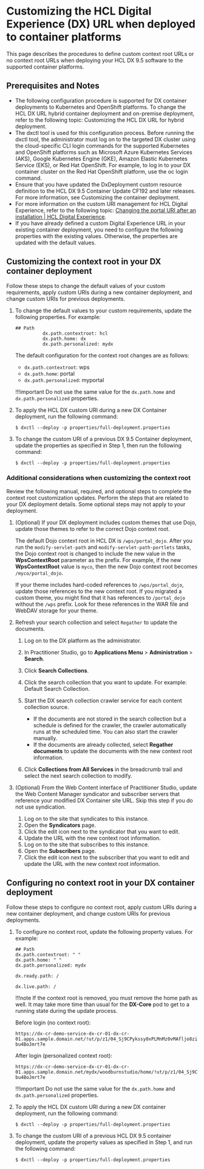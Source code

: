 # Customizing the HCL Digital Experience (DX) URL when deployed to container platforms

This page describes the procedures to define custom context root URLs or no context root URLs when deploying your HCL DX 9.5 software to the supported container platforms.

## Prerequisites and Notes

- The following configuration procedure is supported for DX container deployments to Kubernetes and OpenShift platforms. To change the HCL DX URL hybrid container deployment and on-premise deployment, refer to the following topic: Customizing the HCL DX URL for hybrid deployment.
- The dxctl tool is used for this configuration process. Before running the dxctl tool, the administrator must log on to the targeted DX cluster using the cloud-specific CLI login commands for the supported Kubernetes and OpenShift platforms such as Microsoft Azure Kubernetes Services (AKS), Google Kubernetes Engine (GKE), Amazon Elastic Kubernetes Service (EKS), or Red Hat OpenShift. For example, to log in to your DX container cluster on the Red Hat OpenShift platform, use the oc login command.
- Ensure that you have updated the DxDeployment custom resource definition to the HCL DX 9.5 Container Update CF192 and later releases. For more information, see Customizing the container deployment.
- For more information on the custom URI management for HCL Digital Experience, refer to the following topic: [Changing the portal URI after an installation | HCL Digital Experience](../../manage/siteurl_cfg/changing_portal_uri_after_install/index.md).
- If you have already defined a custom Digital Experience URL in your existing container deployment, you need to configure the following properties with the existing values. Otherwise, the properties are updated with the default values.

## Customizing the context root in your DX container deployment

Follow these steps to change the default values of your custom requirements, apply custom URIs during a new container deployment, and change custom URIs for previous deployments.

1. To change the default values to your custom requirements, update the following properties. For example:

    ```
    ## Path
              dx.path.contextroot: hcl
              dx.path.home: dx
              dx.path.personalized: mydx
    ```

    The default configuration for the context root changes are as follows:

    - `dx.path.contextroot`: wps
    - `dx.path.home`: portal
    - `dx.path.personalized`: myportal

    !!!important
        Do not use the same value for the `dx.path.home` and `dx.path.personalized` properties.

2. To apply the HCL DX custom URI during a new DX Container deployment, run the following command:

    ```
    $ dxctl --deploy -p properties/full-deployment.properties
    ```

3. To change the custom URI of a previous DX 9.5 Container deployment, update the properties as specified in Step 1, then run the following command:

    ```
    $ dxctl --deploy -p properties/full-deployment.properties
    ```

### Additional considerations when customizing the context root

Review the following manual, required, and optional steps to complete the context root customization updates. Perform the steps that are related to your DX deployment details. Some optional steps may not apply to your deployment.

1. (Optional) If your DX deployment includes custom themes that use Dojo, update those themes to refer to the correct Dojo context root.

    The default Dojo context root in HCL DX is `/wps/portal_dojo`. After you run the `modify-servlet-path` and `modify-servlet-path-portlets` tasks, the Dojo context root is changed to include the new value in the **WpsContextRoot** parameter as the prefix. For example, if the new **WpsContextRoot** value is `myco`, then the new Dojo context root becomes `/myco/portal_dojo`.

    If your theme includes hard-coded references to `/wps/portal_dojo`, update those references to the new context root. If you migrated a custom theme, you might find that it has references to `/portal_dojo` without the `/wps` prefix. Look for these references in the WAR file and WebDAV storage for your theme.

2. Refresh your search collection and select `Regather` to update the documents.

    1. Log on to the DX platform as the administrator.

    2. In Practitioner Studio, go to **Applications Menu** > **Administration** > **Search**.

    3. Click **Search Collections**.

    4. Click the search collection that you want to update. For example: Default Search Collection.

    5. Start the DX search collection crawler service for each content collection source.

        - If the documents are not stored in the search collection but a schedule is defined for the crawler, the crawler automatically runs at the scheduled time. You can also start the crawler manually.
        - If the documents are already collected, select **Regather documents** to update the documents with the new context root information.

    6. Click **Collections from All Services** in the breadcrumb trail and select the next search collection to modify.

3. (Optional) From the Web Content interface of Practitioner Studio, update the Web Content Manager syndicator and subscriber servers that reference your modified DX Container site URL. Skip this step if you do not use syndication.

    1. Log on to the site that syndicates to this instance.
    2. Open the **Syndicators** page.
    3. Click the edit icon next to the syndicator that you want to edit.
    4. Update the URL with the new context root information.
    5. Log on to the site that subscribes to this instance.
    6. Open the **Subscribers** page.
    7. Click the edit icon next to the subscriber that you want to edit and update the URL with the new context root information.

## Configuring no context root in your DX container deployment

Follow these steps to configure no context root, apply custom URIs during a new container deployment, and change custom URIs for previous deployments.

1. To configure no context root, update the following property values. For example:

    ```
    ## Path
    dx.path.contextroot: " "
    dx.path.home: " "
    dx.path.personalized: mydx

    dx.ready.path: /

    dx.live.path: /
    ```

    !!!note
        If the context root is removed, you must remove the home path as well. It may take more time than usual for the **DX-Core** pod to get to a running state during the update process.

    Before login (no context root):

    ```
    https://dx-cr-demo-service-dx-cr-01-dx-cr-01.apps.sample.domain.net/!ut/p/z1/04_Sj9CPykssy0xPLMnMz0vMAfljo8ziDVCAo4FTkJGTsYGBu7OJfjhYgbmHi7u7oYFhgL-bu4BoJmrt7e
    ```

    After login (personalized context root):

    ```
    https://dx-cr-demo-service-dx-cr-01-dx-cr-01.apps.sample.domain.net/mydx/woodburnstudio/home/!ut/p/z1/04_Sj9CPykssy0xPLMnMz0vMAfljo8ziDVCAo4FTkJGTsYGBu7OJfjhYgbmHi7u7oYFhgL-bu4BoJmrt7e
    ```

    !!!important
        Do not use the same value for the `dx.path.home` and `dx.path.personalized` properties.

2. To apply the HCL DX custom URI during a new DX container deployment, run the following command:

    ```
    $ dxctl --deploy -p properties/full-deployment.properties
    ```

3. To change the custom URI of a previous HCL DX 9.5 container deployment, update the property values as specified in Step 1, and run the following command:

     ```
    $ dxctl --deploy -p properties/full-deployment.properties
    ```
